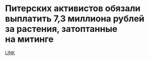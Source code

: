 # Питерских активистов обязали выплатить 7,3 миллиона рублей за растения, затоптанные на митинге 



[LINK](https://varlamov.ru/3296879.html)
